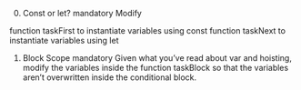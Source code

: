 0. Const or let?
mandatory
Modify

function taskFirst to instantiate variables using const
function taskNext to instantiate variables using let

1. Block Scope
mandatory
Given what you’ve read about var and hoisting, modify the variables inside the function taskBlock so that the variables aren’t overwritten inside the conditional block.
